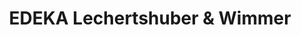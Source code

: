 ---
title: "EDEKA Lechertshuber & Wimmer"
url: /emmerting/edeka-lechertshuber-und-wimmer/
shop: Supermarkt
---